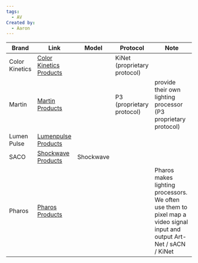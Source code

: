 ```yaml
---
tags:
  - AV
Created by:
  - Aaron
---
```


| Brand          | Link                                                                     | Model     | Protocol                      | Note                                                                                                                    |
| -------------- | ------------------------------------------------------------------------ | --------- | ----------------------------- | ----------------------------------------------------------------------------------------------------------------------- |
| Color Kinetics | [Color Kinetics Products](https://www.colorkinetics.com/global/products) |           | KiNet (proprietary protocol)  |                                                                                                                         |
| Martin         | [Martin Products](https://www.martin.com/en/product_families)            |           | P3 (proprietary protocol)     | provide their own lighting processor (P3 proprietary protocol)                                                          |
| Lumen Pulse    | [Lumenpulse Products](https://www.lumenpulse.com/products) <br>          |           |                               |                                                                                                                         |
| SACO           | [Shockwave Products](https://shockwave.saco.com/products/)               | Shockwave |                               |                                                                                                                         |
| Pharos         | [Pharos Products](https://www.pharoscontrols.com/products/)              |           |                               | Pharos makes lighting processors. We often use them to pixel map a video signal input and output Art-Net / sACN / KiNet |
